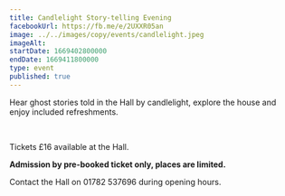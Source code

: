 ```yaml
---
title: Candlelight Story-telling Evening
facebookUrl: https://fb.me/e/2UXXR05an
image: ../../images/copy/events/candlelight.jpeg 
imageAlt: 
startDate: 1669402800000
endDate: 1669411800000
type: event
published: true
---
```

Hear ghost stories told in the Hall by candlelight, explore the house and enjoy included refreshments.

&nbsp;

Tickets £16 available at the Hall.

**Admission by pre-booked ticket only, places are limited.**

Contact the Hall on 01782 537696 during opening hours.
